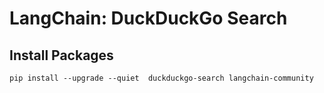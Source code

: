 # LangChain: DuckDuckGo Search

## Install Packages
    pip install --upgrade --quiet  duckduckgo-search langchain-community